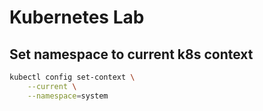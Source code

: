 # Kubernetes Lab

## Set namespace to current k8s context

```bash
kubectl config set-context \
    --current \
    --namespace=system
```
